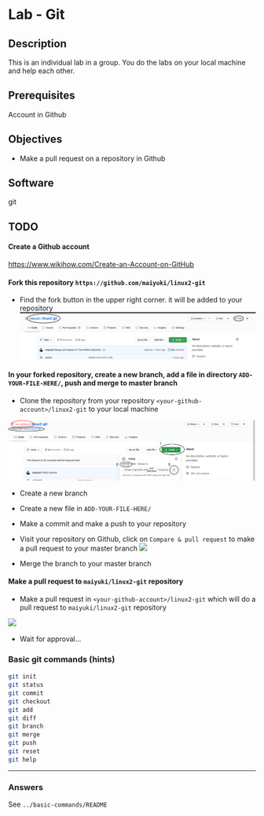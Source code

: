 # Lab - Git

## Description

This is an individual lab in a group. You do the labs on your local machine and help each other.

## Prerequisites

Account in Github

## Objectives

- Make a pull request on a repository in Github

## Software

git

## TODO

#### Create a Github account

https://www.wikihow.com/Create-an-Account-on-GitHub

#### Fork this repository `https://github.com/maiyuki/linux2-git`

- Find the fork button in the upper right corner. it will be added to your repository
![](../assets/fork.png)

#### In your forked repository, create a new branch, add a file in directory `ADD-YOUR-FILE-HERE/`, push and merge to master branch

- Clone the repository from your repository `<your-github-account>/linux2-git` to your local machine

![](../assets/clone.png)

- Create a new branch

- Create a new file in `ADD-YOUR-FILE-HERE/`

- Make a commit and make a push to your repository

- Visit your repository on Github, click on `Compare & pull request` to make a pull request to your master branch
![](../assets/compare.png)

- Merge the branch to your master branch

#### Make a pull request to `maiyuki/linux2-git` repository

- Make a pull request in `<your-github-account>/linux2-git` which will do a pull request to `maiyuki/linux2-git` repository

![](../assets/pull-request.png)

- Wait for approval...

### Basic git commands (hints)

```bash
git init
git status
git commit
git checkout
git add
git diff
git branch
git merge
git push
git reset
git help
```

---

### Answers

See `../basic-commands/README`
